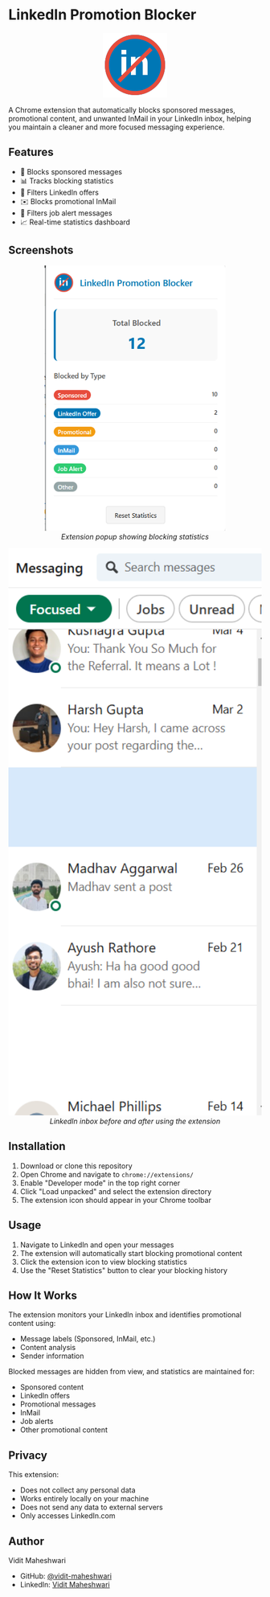 # LinkedIn Promotion Blocker

<p align="center">
  <img src="./icons/linkedin-extension-icon.png" alt="LinkedIn Promotion Blocker Logo" width="128" height="128">
</p>

A Chrome extension that automatically blocks sponsored messages, promotional content, and unwanted InMail in your LinkedIn inbox, helping you maintain a cleaner and more focused messaging experience.

## Features

- 🚫 Blocks sponsored messages
- 📊 Tracks blocking statistics
- 💼 Filters LinkedIn offers
- ✉️ Blocks promotional InMail
- 🔔 Filters job alert messages
- 📈 Real-time statistics dashboard

## Screenshots

<p align="center">
  <img src="./screenshots/popup.png" alt="Extension Popup" width="360">
  <br>
  <em>Extension popup showing blocking statistics</em>
</p>

<p align="center">
  <img src="./screenshots/image.png" alt="Before and After Comparison" width="800">
  <br>
  <em>LinkedIn inbox before and after using the extension</em>
</p>

## Installation

1. Download or clone this repository
2. Open Chrome and navigate to `chrome://extensions/`
3. Enable "Developer mode" in the top right corner
4. Click "Load unpacked" and select the extension directory
5. The extension icon should appear in your Chrome toolbar

## Usage

1. Navigate to LinkedIn and open your messages
2. The extension will automatically start blocking promotional content
3. Click the extension icon to view blocking statistics
4. Use the "Reset Statistics" button to clear your blocking history

## How It Works

The extension monitors your LinkedIn inbox and identifies promotional content using:

- Message labels (Sponsored, InMail, etc.)
- Content analysis
- Sender information

Blocked messages are hidden from view, and statistics are maintained for:

- Sponsored content
- LinkedIn offers
- Promotional messages
- InMail
- Job alerts
- Other promotional content

## Privacy

This extension:

- Does not collect any personal data
- Works entirely locally on your machine
- Does not send any data to external servers
- Only accesses LinkedIn.com


## Author

Vidit Maheshwari
- GitHub: [@vidit-maheshwari](https://github.com/vidit-maheshwari)
- LinkedIn: [Vidit Maheshwari](https://linkedin.com/in/vidit-maheshwari)
